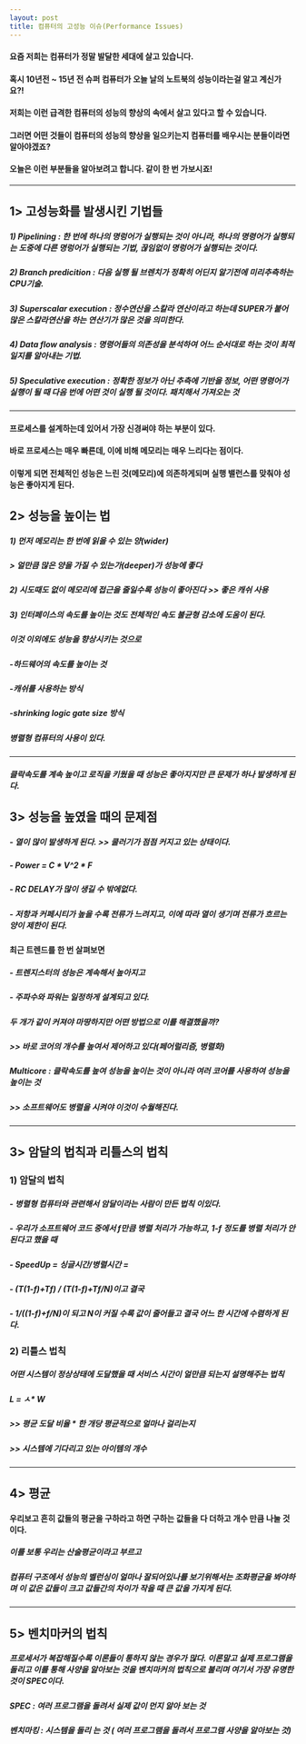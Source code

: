 ```yaml
---
layout: post
title: 컴퓨터의 고성능 이슈(Performance Issues)
---
```

#### 요즘 저희는 컴퓨터가 정말 발달한 세대에 살고 있습니다.
#### 혹시 10년전 ~ 15년 전 슈퍼 컴퓨터가 오늘 날의 노트북의 성능이라는걸 알고 계신가요?!
#### 저희는 이런 급격한 컴퓨터의 성능의 향상의 속에서 살고 있다고 할 수 있습니다.
#### 그러면 어떤 것들이 컴퓨터의 성능의 향상을 일으키는지 컴퓨터를 배우시는 분들이라면 알아야겠죠?
#### 오늘은 이런 부분들을 알아보려고 합니다. 같이 한 번 가보시죠!
---
## 1> 고성능화를 발생시킨 기법들
##### 1) Pipelining : 한 번에 하나의 명렁어가 실행되는 것이 아니라, 하나의 명령어가 실행되는 도중에 다른 명렁어가 실행되는 기법, 끊임없이 명렁어가 실행되는 것이다.
##### 2) Branch predicition : 다음 실행 될 브렌치가 정확히 어딘지 알기전에 미리추측하는 CPU기술.
##### 3) Superscalar execution : 정수연산을 스칼라 연산이라고 하는데 SUPER가 붙어 많은 스칼라연산을 하는 연산기가 많은 것을 의미한다. 
##### 4) Data flow analysis : 명령어들의 의존성을 분석하여 어느 순서대로 하는 것이 최적일지를 알아내는 기법.
##### 5) Speculative execution : 정확한 정보가 아닌 추측에 기반을 정보, 어떤 명령어가 실행이 될 때 다음 번에 어떤 것이 실행 될 것이다. 패치해서 가져오는 것
---
#### 프로세스를 설계하는데 있어서 가장 신경써야 하는 부분이 있다.
#### 바로 프로세스는 매우 빠른데, 이에 비해 메모리는 매우 느리다는 점이다.
#### 이렇게 되면 전체적인 성능은 느린 것(메모리)에 의존하게되며 실행 밸런스를 맞춰야 성능은 좋아지게 된다.
## 2> 성능을 높이는 법
##### 1) 먼저 메모리는 한 번에 읽을 수 있는 양(wider)
##### > 얼만큼 많은 양을 가질 수 있는가(deeper)가 성능에 좋다
##### 2) 시도때도 없이 메모리에 접근을 줄일수록 성능이 좋아진다 >> 좋은 캐쉬 사용
##### 3) 인터페이스의 속도를 높이는 것도 전체적인 속도 불균형 감소에 도움이 된다.
##### 이것 이외에도 성능을 향상시키는 것으로
##### -하드웨어의 속도를 높이는 것
##### -캐쉬를 사용하는 방식
##### -shrinking logic gate size 방식
##### 병렬형 컴퓨터의 사용이 있다.
---
##### 클락속도를 계속 높이고 로직을 키웠을 때 성능은 좋아지지만 큰 문제가 하나 발생하게 된다.
## 3> 성능을 높였을 때의 문제점
##### - 열이 많이 발생하게 된다. >> 쿨러기가 점점 커지고 있는 상태이다.
##### - Power = C * V^2 * F
##### - RC DELAY가 많이 생길 수 밖에없다.
##### - 저항과 커페시티가 높을 수록 전류가 느려지고, 이에 따라 열이 생기며 전류가 흐르는 양이 제한이 된다.
#### 최근 트렌드를 한 번 살펴보면
##### - 트렌지스터의 성능은 계속해서 높아지고
##### - 주파수와 파워는 일정하게 설계되고 있다.
##### 두 개가 같이 커져야 마땅하지만 어떤 방법으로 이를 해결했을까?
##### >> 바로 코어의 개수를 높여서 제어하고 있다(페어럴리즘, 병렬화)
##### Multicore : 클락속도를 높여 성능을 높이는 것이 아니라 여러 코어를 사용하여 성능을 높이는 것
##### >> 소프트웨어도 병렬을 시켜야 이것이 수월해진다.
---
## 3> 암달의 법칙과 리틀스의 법칙
### 1) 암달의 법칙
##### - 병렬형 컴퓨터와 관련해서 암달이라는 사람이 만든 법칙 이있다.
##### - 우리가 소프트웨어 코드 중에서 f만큼 병렬 처리가 가능하고, 1-f 정도를 병렬 처리가 안된다고 했을 때
##### - SpeedUp = 싱글시간/병렬시간 = 
##### - (T(1-f)+Tf) / (T(1-f)+Tf/N)이고 결국
##### - 1/((1-f)+f/N)이 되고 N이 커질 수록 값이 줄어들고  결국 어느 한 시간에 수렴하게 된다.
### 2) 리틀스 법칙
##### 어떤 시스템이 정상상태에 도달했을 때 서비스 시간이 얼만큼 되는지 설명해주는 법칙
##### L = ㅅ* W
##### >> 평균 도달 비율 * 한 개당 평균적으로 얼마나 걸리는지
##### >> 시스템에 기다리고 있는 아이템의 개수
---
## 4> 평균
#### 우리보고 흔히 값들의 평균을 구하라고 하면 구하는 값들을 다 더하고 개수 만큼 나눌 것이다.
##### 이를 보통 우리는 산술평균이라고 부르고
##### 컴퓨터 구조에서 성능의 벨런싱이 얼마나 잘되어있나를 보기위해서는 조화평균을 봐야하며 이 값은 값들이 크고 값들간의 차이가 작을 때 큰 값을 가지게 된다.
---
## 5> 벤치마커의 법칙
##### 프로세서가 복잡해질수록 이론들이 통하지 않는 경우가 많다. 이론말고 실제 프로그램을 돌리고 이를 통해 사양을 알아보는 것을 벤치마커의 법칙으로 불리며 여기서 가장 유명한것이 SPEC이다. 
##### SPEC : 여러 프로그램을 돌려서 실제 값이 먼지 알아 보는 것
##### 벤치마킹 : 시스템을 돌리 는 것 ( 여러 프로그램을 돌려서 프로그램 사양을 알아보는 것)